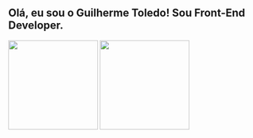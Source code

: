 ## Olá, eu sou o Guilherme Toledo! Sou Front-End Developer.

<img height="180em" src="https://readme-stats-omega-eight.vercel.app/api?username=guitoledo&show_icons=true&theme=transparent"/>
<img height="180em" src="https://readme-stats-omega-eight.vercel.app/api/top-langs/?username=guitoledo\&layout=compact"/>




